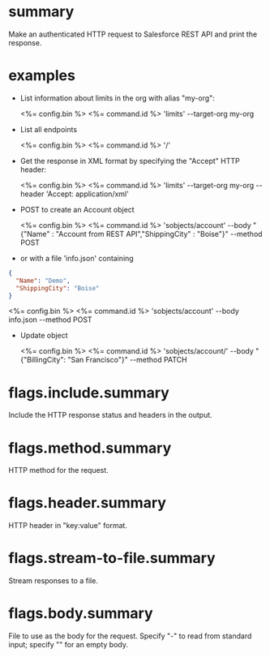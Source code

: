 # summary

Make an authenticated HTTP request to Salesforce REST API and print the response.

# examples

- List information about limits in the org with alias "my-org":

  <%= config.bin %> <%= command.id %> 'limits' --target-org my-org

- List all endpoints

  <%= config.bin %> <%= command.id %> '/'

- Get the response in XML format by specifying the "Accept" HTTP header:

  <%= config.bin %> <%= command.id %> 'limits' --target-org my-org --header 'Accept: application/xml'

- POST to create an Account object

  <%= config.bin %> <%= command.id %> 'sobjects/account' --body "{\"Name\" : \"Account from REST API\",\"ShippingCity\" : \"Boise\"}" --method POST

- or with a file 'info.json' containing

```json
{
  "Name": "Demo",
  "ShippingCity": "Boise"
}
```

<%= config.bin %> <%= command.id %> 'sobjects/account' --body info.json --method POST

- Update object

  <%= config.bin %> <%= command.id %> 'sobjects/account/<Account ID>' --body "{\"BillingCity\": \"San Francisco\"}" --method PATCH

# flags.include.summary

Include the HTTP response status and headers in the output.

# flags.method.summary

HTTP method for the request.

# flags.header.summary

HTTP header in "key:value" format.

# flags.stream-to-file.summary

Stream responses to a file.

# flags.body.summary

File to use as the body for the request. Specify "-" to read from standard input; specify "" for an empty body.
